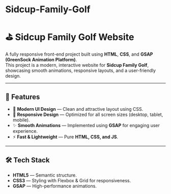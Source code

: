 # Sidcup-Family-Golf

# ⛳ Sidcup Family Golf Website  

A fully responsive front-end project built using **HTML**, **CSS**, and **GSAP (GreenSock Animation Platform)**.  
This project is a modern, interactive website for **Sidcup Family Golf**, showcasing smooth animations, responsive layouts, and a user-friendly design.  

---

## 🚀 Features  
- 🎨 **Modern UI Design** — Clean and attractive layout using CSS.  
- 📱 **Responsive Design** — Optimized for all screen sizes (desktop, tablet, mobile).  
- ✨ **Smooth Animations** — Implemented using **GSAP** for engaging user experience.  
- ⚡ **Fast & Lightweight** — Pure **HTML, CSS, and JS**.  

---

## 🛠️ Tech Stack  
- **HTML5** — Semantic structure.  
- **CSS3** — Styling with Flexbox & Grid for responsiveness.  
- **GSAP** — High-performance animations.  
